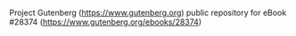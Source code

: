 Project Gutenberg (https://www.gutenberg.org) public repository for eBook #28374 (https://www.gutenberg.org/ebooks/28374)
